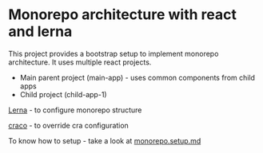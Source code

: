 # Monorepo architecture with react and lerna

This project provides a bootstrap setup to implement monorepo architecture.
It uses multiple react projects.
- Main parent project (main-app) - uses common components from child apps
- Child project (child-app-1)

[Lerna](https://lerna.js.org/) - to configure monorepo structure

[craco](https://github.com/gsoft-inc/craco) - to override cra configuration



To know how to setup - take a look at [monorepo.setup.md](https://github.com/jithinolickal/monorepo-architecture-react-lerna/blob/master/monorepo.setup.md)